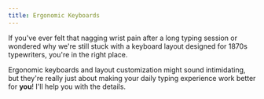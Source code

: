 ```yaml
---
title: Ergonomic Keyboards
---
```


If you've ever felt that nagging wrist pain after a long typing session or wondered why we're still stuck with a keyboard layout designed for 1870s typewriters, you're in the right place.

Ergonomic keyboards and layout customization might sound intimidating, but they're really just about making your daily typing experience work better for **you**! I'll help you with the details.
